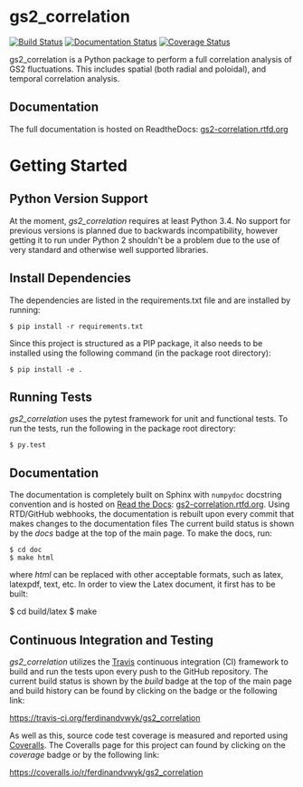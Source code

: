 gs2_correlation
==================

[![Build Status](https://travis-ci.org/ferdinandvwyk/gs2_correlation.svg?branch=master)](https://travis-ci.org/ferdinandvwyk/gs2_correlation)
[![Documentation Status](https://readthedocs.org/projects/gs2-correlation/badge/?version=latest)](https://readthedocs.org/projects/gs2-correlation/?badge=latest)
[![Coverage Status](https://coveralls.io/repos/ferdinandvwyk/gs2_correlation/badge.svg)](https://coveralls.io/r/ferdinandvwyk/gs2_correlation)

gs2_correlation is a Python package to perform a full correlation analysis of GS2 
fluctuations. This includes spatial (both radial and poloidal), and temporal 
correlation analysis.

Documentation
-------------

The full documentation is hosted on ReadtheDocs:
[gs2-correlation.rtfd.org](http://gs2-correlation.rtfd.org)


Getting Started
===============

Python Version Support
----------------------

At the moment, *gs2_correlation* requires at least Python 3.4. No support for 
previous versions is planned due to backwards incompatibility, however getting
it to run under Python 2 shouldn't be a problem due to the use of very standard
and otherwise well supported libraries.

Install Dependencies
--------------------

The dependencies are listed in the requirements.txt file and are installed by
running:

    $ pip install -r requirements.txt

Since this project is structured as a PIP package, it also needs to be installed
using the following command (in the package root directory):

    $ pip install -e .

Running Tests
-------------

*gs2_correlation* uses the pytest framework for unit and functional tests. To 
run the tests, run the following in the package root directory:

    $ py.test

Documentation
-------------

The documentation is completely built on Sphinx with `numpydoc` docstring 
convention and is hosted on [Read the Docs](https://readthedocs.org/): 
[gs2-correlation.rtfd.org](http://gs2-correlation.rtfd.org). Using RTD/GitHub 
webhooks, the documentation is rebuilt upon every commit that makes
changes to the documentation files The current build status is shown by the 
*docs* badge at the top of the main page. To make the docs, run:

    $ cd doc
    $ make html

where *html* can be replaced with other acceptable formats, such as latex,
latexpdf, text, etc. In order to view the Latex document, it first has to be 
built:

   $ cd build/latex
   $ make

Continuous Integration and Testing
----------------------------------

*gs2_correlation* utilizes the [Travis](https://travis-ci.org/) continuous 
integration (CI) framework to build and run the tests upon every push to the 
GitHub repository. The current build status is shown by the *build* badge at 
the top of the main page and build history can be found by clicking on the badge 
or the following link: 

https://travis-ci.org/ferdinandvwyk/gs2_correlation

As well as this, source code test coverage is measured and reported using 
[Coveralls](https://coveralls.io/). The Coveralls page for this project can found by clicking on the 
*coverage* badge or by the following link:

https://coveralls.io/r/ferdinandvwyk/gs2_correlation

